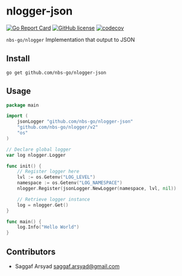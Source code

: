 # nlogger-json

[![Go Report Card](https://goreportcard.com/badge/github.com/nbs-go/nlogger-json)](https://goreportcard.com/report/github.com/nbs-go/nlogger-json)
[![GitHub license](https://img.shields.io/github/license/nbs-go/nlogger-json)](https://github.com/nbs-go/nlogger/blob/master/LICENSE)
[![codecov](https://codecov.io/gh/nbs-go/nlogger-json/branch/master/graph/badge.svg?token=K2K4FA6ZX2)](https://codecov.io/gh/nbs-go/nlogger-json)

`nbs-go/nlogger` Implementation that output to JSON

## Install

```shell
go get github.com/nbs-go/nlogger-json
```

## Usage

```go
package main

import (
	jsonLogger "github.com/nbs-go/nlogger-json"
	"github.com/nbs-go/nlogger/v2"
	"os"
)

// Declare global logger
var log nlogger.Logger

func init() {
	// Register logger here
	lvl := os.Getenv("LOG_LEVEL")
	namespace := os.Getenv("LOG_NAMESPACE")
	nlogger.Register(jsonLogger.NewLogger(namespace, lvl, nil))

	// Retrieve logger instance
	log = nlogger.Get()
}

func main() {
	log.Info("Hello World")
}

```

## Contributors

- Saggaf Arsyad <saggaf.arsyad@gmail.com>
